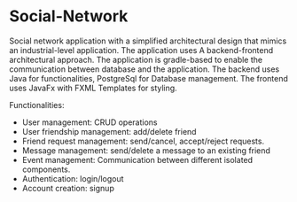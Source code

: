# Social-Network

Social network application with a simplified architectural design that mimics an industrial-level application. 
The application uses A backend-frontend architectural approach. The application is gradle-based to enable the communication between database and the application.
The backend uses Java for functionalities, PostgreSql for Database management.
The frontend uses JavaFx with FXML Templates for styling.

Functionalities:
- User management: CRUD operations 
- User friendship management: add/delete friend
- Friend request management: send/cancel, accept/reject requests.
- Message management: send/delete a message to an existing friend
- Event management: Communication between different isolated components.
- Authentication: login/logout
- Account creation: signup
